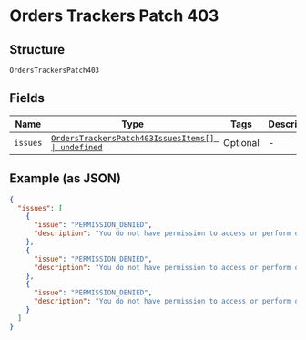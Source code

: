 
# Orders Trackers Patch 403

## Structure

`OrdersTrackersPatch403`

## Fields

| Name | Type | Tags | Description |
|  --- | --- | --- | --- |
| `issues` | [`OrdersTrackersPatch403IssuesItems[] \| undefined`](../../doc/models/containers/orders-trackers-patch-403-issues-items.md) | Optional | - |

## Example (as JSON)

```json
{
  "issues": [
    {
      "issue": "PERMISSION_DENIED",
      "description": "You do not have permission to access or perform operations on this resource."
    },
    {
      "issue": "PERMISSION_DENIED",
      "description": "You do not have permission to access or perform operations on this resource."
    },
    {
      "issue": "PERMISSION_DENIED",
      "description": "You do not have permission to access or perform operations on this resource."
    }
  ]
}
```

